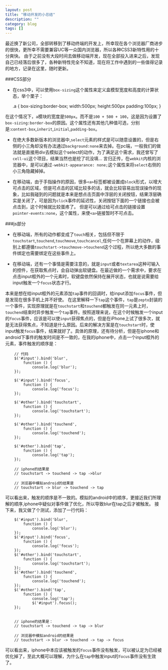 ```yaml
---
layout: post
title: "移动开发的小总结"
description: ""
category: blog
tags: []
---
```


最近换了新公司，全部转移到了移动终端的开发上，所幸现在各个浏览器厂商进步的很快，更所幸不需要兼容UC等一众国内浏览器，所以各种CSS3新特性用的十分爽快。
由于之前没有大段时间去做移动端开发，现在全部投入进来之后，发现自己已经落后很多了，各种新特性完全不知道，现在将工作中遇到的一些值得记录的地方，记录在这里，随时更新。

###CSS部分

- 在css3中，可以使用`box-sizing`这个属性来定义盒模型宽度和高度的计算状态，举个栗子：
    
    .a {
        box-sizing:border-box;
        width:500px;
        height:500px
        padding:100px;
    }

在这个情况下，`a`模块的宽度是`500px`。而不是`100 + 500 + 100`，这是因为设置了`box-sizing:border-box`的原因。这个属性还有其他几种值可选，分别是:`content-box`,`inherit`,`initial`,`padding-box`。

- 在绝大多数新版本的浏览器中,`select`元素的样式是可以随意设置的，但是右侧的小三角却没有办法通过`background:none`来去掉。在pc端，一般我们的做法就是直接用div去模拟这个select的动作，为了满足这个需求，我还曾写了`cell-ui`这个项目，结果当然也是挖了坑没填...
言归正传，在`webkit`内核的浏览器中，是可以通过`-webkit-appearance: none;`这个属性来将`select`右侧的小三角隐藏掉掉。

- 在移动端，由于手指操作的原因，很多`<a>`标签都被设置成`block`形式，以增大可点击的区域，但是可点击的区域比较多的话，就会比较容易出现误操作的现象，比如我碰到的问题就是本来是想点击页面中浮层的关闭按钮，结果浮层确实是关闭了，可是因为`click`事件的延迟性，关闭按钮下面的一个链接也会被点击到，这个时候就比较蛋疼了。
但是可以通过给可点击的链接设置`pointer-events:none`，这个属性，来使`<a>`链接暂时不可点击。


###js部分

- 在移动端，所有的动作都变成了`touch`相关，包括但不限于`touchstart`,`touchend`,`touchmove`,`touchcancel`,任何一个在屏幕上的动作，级别上都遵循`touchstart->touchmove->touchend`这个过程，所以绝大多数的事件绑定也需要绑定在这些事件上。

- 在移动端，还有一个事情是需要注意的，就是`input`或者`textarea`这种可输入的控件，在获取焦点时，会自动弹出软键盘。在最近做的一个需求中，要求在点击input框外的一个元素时，软键盘依然保持在展开状态，也就是说需要给input触发一个`focus`状态才行。

本来是想在给input框外的元素添加`tap`事件的回调时，给input添加`focus`事件，但是发现在很多手机上并不好使。
在这里解释一下`tap`这个事件，`tap`是`zepto`封装的一个事件，实现原理就是在`touchstart`和`touchend`都触发在同一元素上时，`touchend`结束时异步触发一个`tap`事件。按照道理来说，在这个时候触发一个input的`focus`事件，应该是可以使`input`获得焦点的，但是在iPhone上试了很多次，就是无法获得焦点，不知道是什么原因。后来的解决方案是在`touchstart`时，使input触发`focus`事件，结果就好了。具体的原理，还有待分析，但是在iphone和android下事件的触发时间是不一致的，在我的iphone中，点击一个input框外的元素，事件触发的顺序是：
	
		// 代码
		$('#input').bind('blur',
        	function () {
        		console.log('blur');
        });
        
        $('#input').bind('focus',
        	function () {
        		console.log('focus');
        });
        
        $('#other').bind('touchstart',
        	function () {
        		console.log('touchstart');
        });
        
        $('#other').bind('touchend',
        	function () {
        		console.log('touchend');
        });
        
        $('#other').bind('tap',
        	function () {
        		console.log('tap');
        });

        // iphone的结果是
        // touchstart -> touchend -> tap ->blur

        // 浏览器中模拟android的结果是
        // touchstart -> blur -> touchend -> tap

可以看出来，触发的顺序是不一致的。模拟的android中的顺序，更接近我们所理解的顺序,iphone中疑似对事件做了优化，所以导致blur在tap之后才被触发。
接下来，我又做了个测试，添加了一行代码：
        
        $('#input').bind('blur',
        	function () {
        		console.log('blur');
        });
        $('#input').bind('focus',
        	function () {
        		console.log('focus');
        });
        $('#other').bind('touchstart',
        	function () {
        		console.log('touchstart');
        });
        $('#other').bind('touchend',
        	function () {
        		console.log('touchend');
        });
        $('#other').bind('tap',
        	function () {
        		console.log('tap');
        		$('#input').focus();
        });


        // iphone的结果是：
        // touchstart -> touchend -> tap -> blur

        // 浏览器中模拟android的结果是
        // touchstart -> blur -> touchend -> tap -> focus

可以看出来，iphone中本应该被触发的`focus`事件没有触发，可以被认定为已经被优化掉了，至此大概可以理解，为什么在`tap`中触发input的`focus`事件没有生效了。
    

